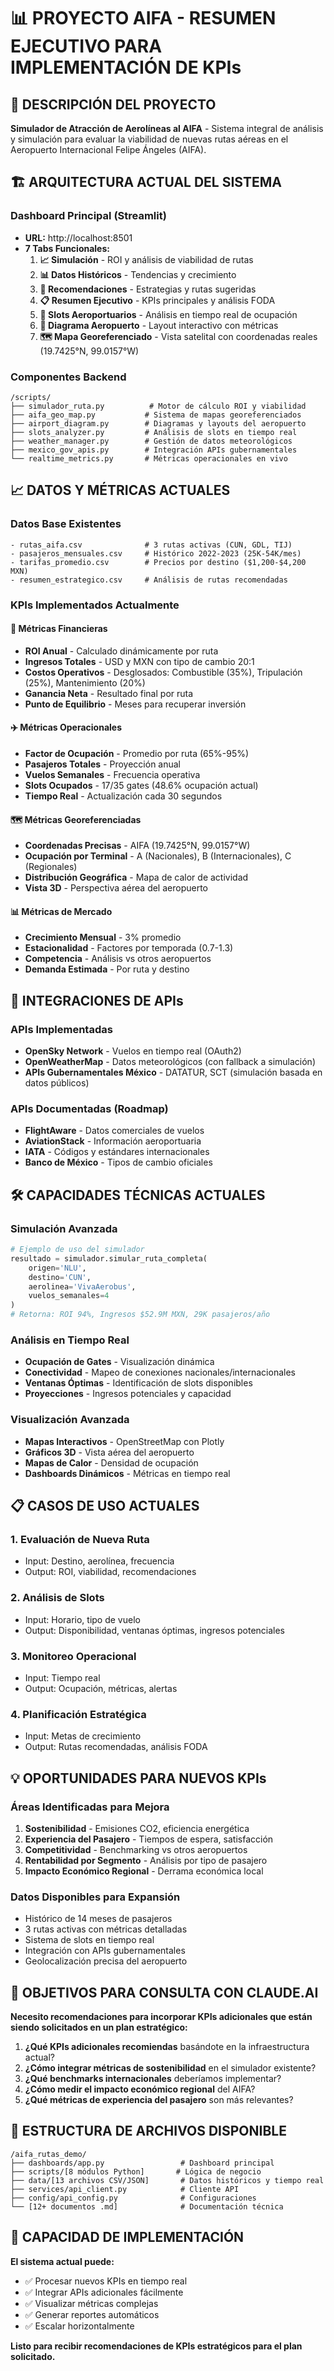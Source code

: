 # 📊 PROYECTO AIFA - RESUMEN EJECUTIVO PARA IMPLEMENTACIÓN DE KPIs

## 🎯 DESCRIPCIÓN DEL PROYECTO

**Simulador de Atracción de Aerolíneas al AIFA** - Sistema integral de análisis y simulación para evaluar la viabilidad de nuevas rutas aéreas en el Aeropuerto Internacional Felipe Ángeles (AIFA).

## 🏗️ ARQUITECTURA ACTUAL DEL SISTEMA

### **Dashboard Principal (Streamlit)**
- **URL:** http://localhost:8501
- **7 Tabs Funcionales:**
  1. **📈 Simulación** - ROI y análisis de viabilidad de rutas
  2. **📊 Datos Históricos** - Tendencias y crecimiento
  3. **🎯 Recomendaciones** - Estrategias y rutas sugeridas
  4. **📋 Resumen Ejecutivo** - KPIs principales y análisis FODA
  5. **🎰 Slots Aeroportuarios** - Análisis en tiempo real de ocupación
  6. **🏢 Diagrama Aeropuerto** - Layout interactivo con métricas
  7. **🗺️ Mapa Georeferenciado** - Vista satelital con coordenadas reales (19.7425°N, 99.0157°W)

### **Componentes Backend**
```
/scripts/
├── simulador_ruta.py          # Motor de cálculo ROI y viabilidad
├── aifa_geo_map.py           # Sistema de mapas georeferenciados
├── airport_diagram.py        # Diagramas y layouts del aeropuerto
├── slots_analyzer.py         # Análisis de slots en tiempo real
├── weather_manager.py        # Gestión de datos meteorológicos
├── mexico_gov_apis.py        # Integración APIs gubernamentales
└── realtime_metrics.py       # Métricas operacionales en vivo
```

## 📈 DATOS Y MÉTRICAS ACTUALES

### **Datos Base Existentes**
```csv
- rutas_aifa.csv              # 3 rutas activas (CUN, GDL, TIJ)
- pasajeros_mensuales.csv     # Histórico 2022-2023 (25K-54K/mes)
- tarifas_promedio.csv        # Precios por destino ($1,200-$4,200 MXN)
- resumen_estrategico.csv     # Análisis de rutas recomendadas
```

### **KPIs Implementados Actualmente**

#### **🔢 Métricas Financieras**
- **ROI Anual** - Calculado dinámicamente por ruta
- **Ingresos Totales** - USD y MXN con tipo de cambio 20:1
- **Costos Operativos** - Desglosados: Combustible (35%), Tripulación (25%), Mantenimiento (20%)
- **Ganancia Neta** - Resultado final por ruta
- **Punto de Equilibrio** - Meses para recuperar inversión

#### **✈️ Métricas Operacionales**
- **Factor de Ocupación** - Promedio por ruta (65%-95%)
- **Pasajeros Totales** - Proyección anual
- **Vuelos Semanales** - Frecuencia operativa
- **Slots Ocupados** - 17/35 gates (48.6% ocupación actual)
- **Tiempo Real** - Actualización cada 30 segundos

#### **🗺️ Métricas Georeferenciadas**
- **Coordenadas Precisas** - AIFA (19.7425°N, 99.0157°W)
- **Ocupación por Terminal** - A (Nacionales), B (Internacionales), C (Regionales)
- **Distribución Geográfica** - Mapa de calor de actividad
- **Vista 3D** - Perspectiva aérea del aeropuerto

#### **📊 Métricas de Mercado**
- **Crecimiento Mensual** - 3% promedio
- **Estacionalidad** - Factores por temporada (0.7-1.3)
- **Competencia** - Análisis vs otros aeropuertos
- **Demanda Estimada** - Por ruta y destino

## 🔌 INTEGRACIONES DE APIs

### **APIs Implementadas**
- **OpenSky Network** - Vuelos en tiempo real (OAuth2)
- **OpenWeatherMap** - Datos meteorológicos (con fallback a simulación)
- **APIs Gubernamentales México** - DATATUR, SCT (simulación basada en datos públicos)

### **APIs Documentadas (Roadmap)**
- **FlightAware** - Datos comerciales de vuelos
- **AviationStack** - Información aeroportuaria
- **IATA** - Códigos y estándares internacionales
- **Banco de México** - Tipos de cambio oficiales

## 🛠️ CAPACIDADES TÉCNICAS ACTUALES

### **Simulación Avanzada**
```python
# Ejemplo de uso del simulador
resultado = simulador.simular_ruta_completa(
    origen='NLU',
    destino='CUN', 
    aerolinea='VivaAerobus',
    vuelos_semanales=4
)
# Retorna: ROI 94%, Ingresos $52.9M MXN, 29K pasajeros/año
```

### **Análisis en Tiempo Real**
- **Ocupación de Gates** - Visualización dinámica
- **Conectividad** - Mapeo de conexiones nacionales/internacionales
- **Ventanas Óptimas** - Identificación de slots disponibles
- **Proyecciones** - Ingresos potenciales y capacidad

### **Visualización Avanzada**
- **Mapas Interactivos** - OpenStreetMap con Plotly
- **Gráficos 3D** - Vista aérea del aeropuerto
- **Mapas de Calor** - Densidad de ocupación
- **Dashboards Dinámicos** - Métricas en tiempo real

## 📋 CASOS DE USO ACTUALES

### **1. Evaluación de Nueva Ruta**
- Input: Destino, aerolínea, frecuencia
- Output: ROI, viabilidad, recomendaciones

### **2. Análisis de Slots**
- Input: Horario, tipo de vuelo
- Output: Disponibilidad, ventanas óptimas, ingresos potenciales

### **3. Monitoreo Operacional**
- Input: Tiempo real
- Output: Ocupación, métricas, alertas

### **4. Planificación Estratégica**
- Input: Metas de crecimiento
- Output: Rutas recomendadas, análisis FODA

## 💡 OPORTUNIDADES PARA NUEVOS KPIs

### **Áreas Identificadas para Mejora**
1. **Sostenibilidad** - Emisiones CO2, eficiencia energética
2. **Experiencia del Pasajero** - Tiempos de espera, satisfacción
3. **Competitividad** - Benchmarking vs otros aeropuertos
4. **Rentabilidad por Segmento** - Análisis por tipo de pasajero
5. **Impacto Económico Regional** - Derrama económica local

### **Datos Disponibles para Expansión**
- Histórico de 14 meses de pasajeros
- 3 rutas activas con métricas detalladas
- Sistema de slots en tiempo real
- Integración con APIs gubernamentales
- Geolocalización precisa del aeropuerto

## 🎯 OBJETIVOS PARA CONSULTA CON CLAUDE.AI

**Necesito recomendaciones para incorporar KPIs adicionales que están siendo solicitados en un plan estratégico:**

1. **¿Qué KPIs adicionales recomiendas** basándote en la infraestructura actual?
2. **¿Cómo integrar métricas de sostenibilidad** en el simulador existente?
3. **¿Qué benchmarks internacionales** deberíamos implementar?
4. **¿Cómo medir el impacto económico regional** del AIFA?
5. **¿Qué métricas de experiencia del pasajero** son más relevantes?

## 📁 ESTRUCTURA DE ARCHIVOS DISPONIBLE

```
/aifa_rutas_demo/
├── dashboards/app.py                 # Dashboard principal
├── scripts/[8 módulos Python]       # Lógica de negocio
├── data/[13 archivos CSV/JSON]       # Datos históricos y tiempo real
├── services/api_client.py            # Cliente API
├── config/api_config.py              # Configuraciones
└── [12+ documentos .md]              # Documentación técnica
```

## 🚀 CAPACIDAD DE IMPLEMENTACIÓN

**El sistema actual puede:**
- ✅ Procesar nuevos KPIs en tiempo real
- ✅ Integrar APIs adicionales fácilmente  
- ✅ Visualizar métricas complejas
- ✅ Generar reportes automáticos
- ✅ Escalar horizontalmente

**Listo para recibir recomendaciones de KPIs estratégicos para el plan solicitado.**